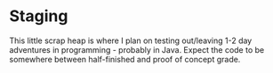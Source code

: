 Staging
=======

This little scrap heap is where I plan on testing out/leaving 1-2 day adventures in programming - probably in Java. Expect the code to be somewhere between half-finished and proof of concept grade.
